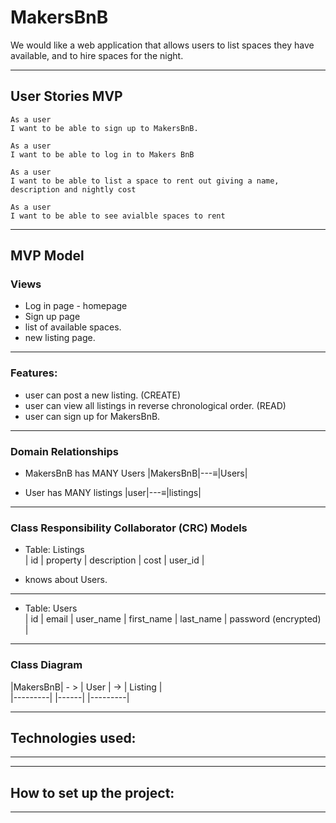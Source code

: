 # MakersBnB

We would like a web application that allows users to list spaces they have available, and to hire spaces for the night.

-------

## User Stories MVP
```
As a user 
I want to be able to sign up to MakersBnB.

As a user 
I want to be able to log in to Makers BnB

As a user 
I want to be able to list a space to rent out giving a name, description and nightly cost

As a user 
I want to be able to see avialble spaces to rent 
```
-----

## MVP Model
### Views
- Log in page - homepage
- Sign up page 
- list of available spaces.
- new listing page.

-----

### Features:
- user can post a new listing. (CREATE)
- user can view all listings in reverse chronological order. (READ)
- user can sign up for MakersBnB.

-----

### Domain Relationships
- MakersBnB has MANY Users
|MakersBnB|---≡|Users|  

- User has MANY listings
|user|---≡|listings|  

------

### Class Responsibility Collaborator (CRC) Models

- Table: Listings  
| id |  property  | description | cost | user_id |  
  
- knows about Users.
------

- Table: Users  
| id | email | user_name | first_name | last_name | password (encrypted) |  
 
------

### Class Diagram

|MakersBnB| - > | User | -> | Listing |  
|---------|     |------|    |---------|   

------

 ## Technologies used:
 
------

------
## How to set up the project:

------
